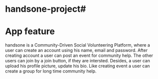 # handsone-project#
App feature
============
handsone is a Community-Driven Social Volunteering Platform, where a user can create an account using his name, email and password.
After creating account a user can post an event for community help. The other users can join by a join button, if they are intersted.
Desides, a user can upload his profile picture, update his bio. Like creating event a user can create a group for long time community help.